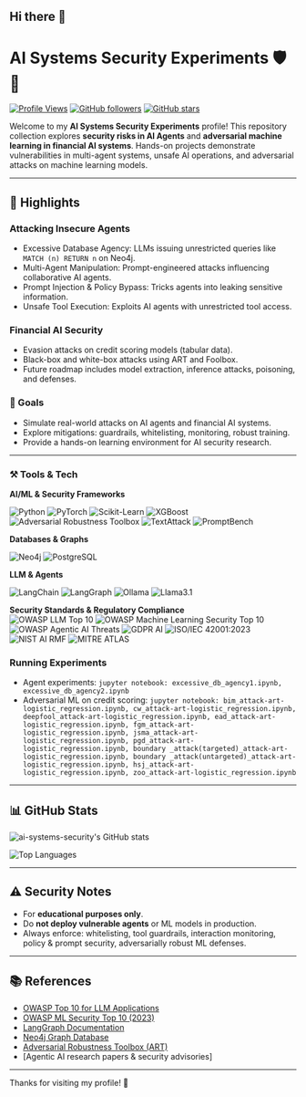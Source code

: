 ## Hi there 👋

<!--
**ai-systems-security/ai-systems-security** is a ✨ _special_ ✨ repository because its `README.md` (this file) appears on your GitHub profile.

Here are some ideas to get you started:

- 🔭 I’m currently working on ...
- 🌱 I’m currently learning ...
- 👯 I’m looking to collaborate on ...
- 🤔 I’m looking for help with ...
- 💬 Ask me about ...
- 📫 How to reach me: ...
- 😄 Pronouns: ...
- ⚡ Fun fact: ...
-->

# AI Systems Security Experiments 🛡️🤖

[![Profile Views](https://komarev.com/ghpvc/?username=ai-systems-security&color=blue)](https://github.com/ai-systems-security)  [![GitHub followers](https://img.shields.io/github/followers/ai-systems-security?label=Follow&style=social)](https://github.com/ai-systems-security?tab=followers)  [![GitHub stars](https://img.shields.io/github/stars/ai-systems-security?style=social)](https://github.com/ai-systems-security)

Welcome to my **AI Systems Security Experiments** profile! This repository collection explores **security risks in AI Agents** and **adversarial machine learning in financial AI systems**.  Hands-on projects demonstrate vulnerabilities in multi-agent systems, unsafe AI operations, and adversarial attacks on machine learning models.

---

## 🚀 Highlights

### Attacking Insecure Agents
- Excessive Database Agency: LLMs issuing unrestricted queries like `MATCH (n) RETURN n` on Neo4j.  
- Multi-Agent Manipulation: Prompt-engineered attacks influencing collaborative AI agents.  
- Prompt Injection & Policy Bypass: Tricks agents into leaking sensitive information.  
- Unsafe Tool Execution: Exploits AI agents with unrestricted tool access.

### Financial AI Security
- Evasion attacks on credit scoring models (tabular data).  
- Black-box and white-box attacks using ART and Foolbox.  
- Future roadmap includes model extraction, inference attacks, poisoning, and defenses.  

### 🎯 Goals
- Simulate real-world attacks on AI agents and financial AI systems.  
- Explore mitigations: guardrails, whitelisting, monitoring, robust training.  
- Provide a hands-on learning environment for AI security research.

---

### ⚒️ Tools & Tech 

**AI/ML & Security Frameworks**  

![Python](https://img.shields.io/badge/Python-3.10%2B-blue?logo=python&logoColor=white)  ![PyTorch](https://img.shields.io/badge/PyTorch-black?logo=pytorch&logoColor=orange)  ![Scikit-Learn](https://img.shields.io/badge/Scikit--Learn-F7931E?logo=scikit-learn&logoColor=white)  ![XGBoost](https://img.shields.io/badge/XGBoost-0C4A6E?logo=apache&logoColor=white)  ![Adversarial Robustness Toolbox](https://img.shields.io/badge/Adversarial%20Robustness%20Toolbox-ART-green?logo=ibm&logoColor=white)  ![TextAttack](https://img.shields.io/badge/TextAttack-red?logo=openai&logoColor=white)  ![PromptBench](https://img.shields.io/badge/PromptBench-purple?logo=github&logoColor=white)  

**Databases & Graphs** 

![Neo4j](https://img.shields.io/badge/Neo4j-008CC1?logo=neo4j&logoColor=white)  ![PostgreSQL](https://img.shields.io/badge/PostgreSQL-336791?logo=postgresql&logoColor=white)  

**LLM & Agents**  

![LangChain](https://img.shields.io/badge/LangChain-black?logo=chainlink&logoColor=blue)  ![LangGraph](https://img.shields.io/badge/LangGraph-orange?logo=python&logoColor=white)  ![Ollama](https://img.shields.io/badge/Ollama-000000?logo=ollama&logoColor=white)  ![Llama3.1](https://img.shields.io/badge/Llama-gray?logo=ai&logoColor=white)  

**Security Standards & Regulatory Compliance**  
![OWASP LLM Top 10](https://img.shields.io/badge/OWASP-LLM%20Top--10-red?logo=owasp&logoColor=white)  ![OWASP Machine Learning Security Top 10](https://img.shields.io/badge/OWASP-ML%20Top--10-purple?logo=owasp&logoColor=white)  ![OWASP Agentic AI Threats](https://img.shields.io/badge/OWASP-Agentic--AI--Threats-orange?logo=owasp&logoColor=white)  ![GDPR AI](https://img.shields.io/badge/GDPR-AI-blue?logo=gdpr&logoColor=white)  ![ISO/IEC 42001:2023](https://img.shields.io/badge/ISO--IEC-42001:2023-green?logo=iso&logoColor=white)  ![NIST AI RMF](https://img.shields.io/badge/NIST-AI%20RMF-blue?logo=gov&logoColor=white)  ![MITRE ATLAS](https://img.shields.io/badge/MITRE-ATLAS-red?logo=mitre&logoColor=white)

### Running Experiments
- Agent experiments: `jupyter notebook: excessive_db_agency1.ipynb, excessive_db_agency2.ipynb`  
- Adversarial ML on credit scoring: `jupyter notebook: bim_attack-art-logistic_regression.ipynb, cw_attack-art-logistic_regression.ipynb, deepfool_attack-art-logistic_regression.ipynb, ead_attack-art-logistic_regression.ipynb, fgm_attack-art-logistic_regression.ipynb, jsma_attack-art-logistic_regression.ipynb, pgd_attack-art-logistic_regression.ipynb, boundary _attack(targeted)_attack-art-logistic_regression.ipynb, boundary _attack(untargeted)_attack-art-logistic_regression.ipynb, hsj_attack-art-logistic_regression.ipynb, zoo_attack-art-logistic_regression.ipynb`

---

## 📊 GitHub Stats
![ai-systems-security's GitHub stats](https://github-readme-stats.vercel.app/api?username=ai-systems-security&show_icons=true&hide_title=true&count_private=true&theme=radical)

![Top Languages](https://github-readme-stats.vercel.app/api/top-langs/?username=ai-systems-security&layout=compact&theme=radical)

---

## ⚠️ Security Notes
- For **educational purposes only**.  
- Do **not deploy vulnerable agents** or ML models in production.  
- Always enforce: whitelisting, tool guardrails, interaction monitoring, policy & prompt security, adversarially robust ML defenses.

---

## 📚 References
- [OWASP Top 10 for LLM Applications](https://owasp.org/www-project-top-10-for-llm-applications/)  
- [OWASP ML Security Top 10 (2023)](https://owasp.org/www-project-machine-learning-security-top-10/)  
- [LangGraph Documentation](https://python.langchain.com/docs/langgraph)  
- [Neo4j Graph Database](https://neo4j.com/)  
- [Adversarial Robustness Toolbox (ART)](https://github.com/Trusted-AI/adversarial-robustness-toolbox)  
- [Agentic AI research papers & security advisories]  

---

Thanks for visiting my profile! 👋
